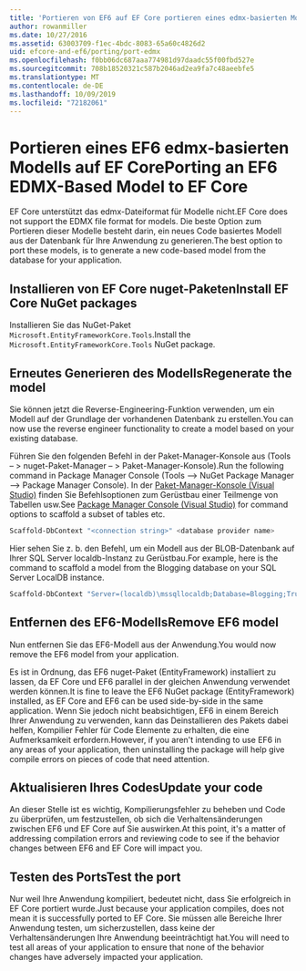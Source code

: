 ```yaml
---
title: 'Portieren von EF6 auf EF Core portieren eines edmx-basierten Modells: EF'
author: rowanmiller
ms.date: 10/27/2016
ms.assetid: 63003709-f1ec-4bdc-8083-65a60c4826d2
uid: efcore-and-ef6/porting/port-edmx
ms.openlocfilehash: f0bb06dc687aaa774981d97daadc55f00fbd527e
ms.sourcegitcommit: 708b18520321c587b2046ad2ea9fa7c48aeebfe5
ms.translationtype: MT
ms.contentlocale: de-DE
ms.lasthandoff: 10/09/2019
ms.locfileid: "72182061"
---
```

# <a name="porting-an-ef6-edmx-based-model-to-ef-core"></a><span data-ttu-id="516cc-102">Portieren eines EF6 edmx-basierten Modells auf EF Core</span><span class="sxs-lookup"><span data-stu-id="516cc-102">Porting an EF6 EDMX-Based Model to EF Core</span></span>

<span data-ttu-id="516cc-103">EF Core unterstützt das edmx-Dateiformat für Modelle nicht.</span><span class="sxs-lookup"><span data-stu-id="516cc-103">EF Core does not support the EDMX file format for models.</span></span> <span data-ttu-id="516cc-104">Die beste Option zum Portieren dieser Modelle besteht darin, ein neues Code basiertes Modell aus der Datenbank für Ihre Anwendung zu generieren.</span><span class="sxs-lookup"><span data-stu-id="516cc-104">The best option to port these models, is to generate a new code-based model from the database for your application.</span></span>

## <a name="install-ef-core-nuget-packages"></a><span data-ttu-id="516cc-105">Installieren von EF Core nuget-Paketen</span><span class="sxs-lookup"><span data-stu-id="516cc-105">Install EF Core NuGet packages</span></span>

<span data-ttu-id="516cc-106">Installieren Sie das NuGet-Paket `Microsoft.EntityFrameworkCore.Tools`.</span><span class="sxs-lookup"><span data-stu-id="516cc-106">Install the `Microsoft.EntityFrameworkCore.Tools` NuGet package.</span></span>

## <a name="regenerate-the-model"></a><span data-ttu-id="516cc-107">Erneutes Generieren des Modells</span><span class="sxs-lookup"><span data-stu-id="516cc-107">Regenerate the model</span></span>

<span data-ttu-id="516cc-108">Sie können jetzt die Reverse-Engineering-Funktion verwenden, um ein Modell auf der Grundlage der vorhandenen Datenbank zu erstellen.</span><span class="sxs-lookup"><span data-stu-id="516cc-108">You can now use the reverse engineer functionality to create a model based on your existing database.</span></span>

<span data-ttu-id="516cc-109">Führen Sie den folgenden Befehl in der Paket-Manager-Konsole aus (Tools – > nuget-Paket-Manager – > Paket-Manager-Konsole).</span><span class="sxs-lookup"><span data-stu-id="516cc-109">Run the following command in Package Manager Console (Tools –> NuGet Package Manager –> Package Manager Console).</span></span> <span data-ttu-id="516cc-110">In der [Paket-Manager-Konsole (Visual Studio)](../../core/miscellaneous/cli/powershell.md) finden Sie Befehlsoptionen zum Gerüstbau einer Teilmenge von Tabellen usw.</span><span class="sxs-lookup"><span data-stu-id="516cc-110">See [Package Manager Console (Visual Studio)](../../core/miscellaneous/cli/powershell.md) for command options to scaffold a subset of tables etc.</span></span>

``` powershell
Scaffold-DbContext "<connection string>" <database provider name>
```

<span data-ttu-id="516cc-111">Hier sehen Sie z. b. den Befehl, um ein Modell aus der BLOB-Datenbank auf Ihrer SQL Server localdb-Instanz zu Gerüstbau.</span><span class="sxs-lookup"><span data-stu-id="516cc-111">For example, here is the command to scaffold a model from the Blogging database on your SQL Server LocalDB instance.</span></span>

``` powershell
Scaffold-DbContext "Server=(localdb)\mssqllocaldb;Database=Blogging;Trusted_Connection=True;" Microsoft.EntityFrameworkCore.SqlServer
```

## <a name="remove-ef6-model"></a><span data-ttu-id="516cc-112">Entfernen des EF6-Modells</span><span class="sxs-lookup"><span data-stu-id="516cc-112">Remove EF6 model</span></span>

<span data-ttu-id="516cc-113">Nun entfernen Sie das EF6-Modell aus der Anwendung.</span><span class="sxs-lookup"><span data-stu-id="516cc-113">You would now remove the EF6 model from your application.</span></span>

<span data-ttu-id="516cc-114">Es ist in Ordnung, das EF6 nuget-Paket (EntityFramework) installiert zu lassen, da EF Core und EF6 parallel in der gleichen Anwendung verwendet werden können.</span><span class="sxs-lookup"><span data-stu-id="516cc-114">It is fine to leave the EF6 NuGet package (EntityFramework) installed, as EF Core and EF6 can be used side-by-side in the same application.</span></span> <span data-ttu-id="516cc-115">Wenn Sie jedoch nicht beabsichtigen, EF6 in einem Bereich Ihrer Anwendung zu verwenden, kann das Deinstallieren des Pakets dabei helfen, Kompilier Fehler für Code Elemente zu erhalten, die eine Aufmerksamkeit erfordern.</span><span class="sxs-lookup"><span data-stu-id="516cc-115">However, if you aren't intending to use EF6 in any areas of your application, then uninstalling the package will help give compile errors on pieces of code that need attention.</span></span>

## <a name="update-your-code"></a><span data-ttu-id="516cc-116">Aktualisieren Ihres Codes</span><span class="sxs-lookup"><span data-stu-id="516cc-116">Update your code</span></span>

<span data-ttu-id="516cc-117">An dieser Stelle ist es wichtig, Kompilierungsfehler zu beheben und Code zu überprüfen, um festzustellen, ob sich die Verhaltensänderungen zwischen EF6 und EF Core auf Sie auswirken.</span><span class="sxs-lookup"><span data-stu-id="516cc-117">At this point, it's a matter of addressing compilation errors and reviewing code to see if the behavior changes between EF6 and EF Core will impact you.</span></span>

## <a name="test-the-port"></a><span data-ttu-id="516cc-118">Testen des Ports</span><span class="sxs-lookup"><span data-stu-id="516cc-118">Test the port</span></span>

<span data-ttu-id="516cc-119">Nur weil Ihre Anwendung kompiliert, bedeutet nicht, dass Sie erfolgreich in EF Core portiert wurde.</span><span class="sxs-lookup"><span data-stu-id="516cc-119">Just because your application compiles, does not mean it is successfully ported to EF Core.</span></span> <span data-ttu-id="516cc-120">Sie müssen alle Bereiche Ihrer Anwendung testen, um sicherzustellen, dass keine der Verhaltensänderungen Ihre Anwendung beeinträchtigt hat.</span><span class="sxs-lookup"><span data-stu-id="516cc-120">You will need to test all areas of your application to ensure that none of the behavior changes have adversely impacted your application.</span></span>
